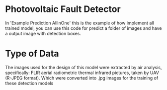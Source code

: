 # Photovoltaic Fault Detector

In 'Example Prediction AllInOne' this is the example of how implement all trained model, you can use this code for predict a folder of images and have a output image with detection boxes.

# Type of Data
The images used for the design of this model were extracted by air analysis, specifically: FLIR aerial radiometric thermal infrared pictures, taken by UAV (R-JPEG format). Which were converted into .jpg images for the training of these detection models
